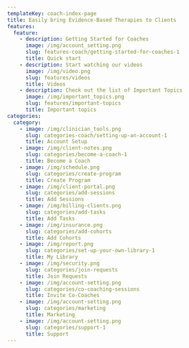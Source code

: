 ```yaml
---
templateKey: coach-index-page
title: Easily bring Evidence-Based Therapies to Clients
features:
  feature:
    - description: Getting Started for Coaches
      image: /img/account_setting.png
      slug: features-coach/getting-started-for-coaches-1
      title: Quick start
    - description: Start watching our videos
      image: /img/video.png
      slug: features/videos
      title: Videos
    - description: Check out the list of Important Topics
      image: /img/important_topics.png
      slug: features/important-topics
      title: Important topics
categories:
  category:
    - image: /img/clinician_tools.png
      slug: categories-coach/setting-up-an-account-1
      title: Account Setup
    - image: /img/client-notes.png
      slug: categories/become-a-coach-1
      title: Become a Coach
    - image: /img/schedule.png
      slug: categories/create-program
      title: Create Program
    - image: /img/client-portal.png
      slug: categories/add-sessions
      title: Add Sessions
    - image: /img/billing-clients.png
      slug: categories/add-tasks
      title: Add Tasks
    - image: /img/insurance.png
      slug: categories/add-cohorts
      title: Add Cohorts
    - image: /img/report.png
      slug: categories/set-up-your-own-library-1
      title: My Library
    - image: /img/security.png
      slug: categories/join-requests
      title: Join Requests
    - image: /img/account-setting.png
      slug: categories/co-coaching-sessions
      title: Invite Co-Coaches
    - image: /img/account-setting.png
      slug: categories/marketing
      title: Marketing
    - image: /img/account-setting.png
      slug: categories/support-1
      title: Support
---
```


